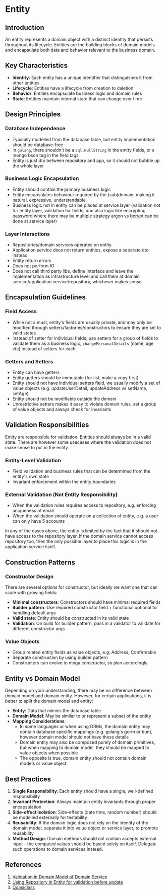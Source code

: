 # Entity

## Introduction

An entity represents a domain object with a distinct identity that persists throughout its lifecycle. Entities are the building blocks of domain models and encapsulate both data and behavior relevant to the business domain.

## Key Characteristics

- **Identity**: Each entity has a unique identifier that distinguishes it from other entities
- **Lifecycle**: Entities have a lifecycle from creation to deletion
- **Behavior**: Entities encapsulate business logic and domain rules
- **State**: Entities maintain internal state that can change over time

## Design Principles

### Database Independence
- Typically modelled from the database table, but entity implementation should be database-free
- In `golang`, there shouldn't be a `sql.NullString` in the entity fields, or a mongo bson tag in the field tags
- Entity is just dto between repository and app, so it should not bubble up the whole layer

### Business Logic Encapsulation
- Entity should contain the primary business logic
- Entity encapsulates behaviour required by the (sub)domain, making it natural, expressive, understandable
- Business logic not in entity can be placed at service layer (validation not for entity layer, validation for fields, and also logic like encrypting password where there may be multiple strategy argon vs bcrypt can be done at service layer)

### Layer Interactions
- Repositories/domain services operates on entity
- Application service does not return entities, expose a separate dto instead
- Entity return errors
- Does not perform IO
- Does not call third party libs, define interface and leave the implementation as infrastructure level and call them at domain service/application service/repository, whichever makes sense

## Encapsulation Guidelines

### Field Access
- While not a must, entity's fields are usually private, and may only be modified through setters/factories/constructors to ensure they are set to valid states
- Instead of setter for individual fields, use setters for a group of fields to validate them as a business logic, `changePersonalDetails` (name, age etc) instead of setters for each

### Getters and Setters
- Entity can have getters
- Entity getters should be immutable (for list, make a copy first)
- Entity should not have individual setters field, we usually modify a set of value objects (e.g. updateUserDetail, updateAddress vs setName, setAge)
- Entity should not be modifiable outside the domain
- Unrestrictive setters makes it easy to violate domain rules, set a group of value objects and always check for invariants

## Validation Responsibilities

Entity are responsible for validation. Entities should always be in a valid state. There are however some usecases where the validation does not make sense to put in the entity.

### Entity-Level Validation
- Field validation and business rules that can be determined from the entity's own state
- Invariant enforcement within the entity boundaries

### External Validation (Not Entity Responsibility)
- When the validation rules requires access to repository, e.g. enforcing uniqueness of email
- When the validation should operate on a collection of entity, e.g. a user can only have 5 accounts

In any of the cases above, the entity is limited by the fact that it should not have access to the repository layer. If the domain service cannot access repository too, then the only possible layer to place this logic is in the application service itself.

## Construction Patterns

### Constructor Design
There are several options for constructor, but ideally we want one that can scale with growing fields:

- **Minimal constructors**: Constructors should have minimal required fields
- **Builder pattern**: Use required constructor field + functional optional for handling default args
- **Valid state**: Entity should be constructed in its valid state
- **Validation**: On build for builder pattern, pass in a validator to validate for different constructor args

### Value Objects
- Group related entity fields as value objects, e.g. Address, Confirmable
- Separate construction by using builder pattern
- Constructors can evolve to mega constructor, so plan accordingly

## Entity vs Domain Model

Depending on your understanding, there may be no difference between domain model and domain entity. However, for certain applications, it is better to split the domain model and entity:

- **Entity**: Data that mimics the database table
- **Domain Model**: May be similar to or represent a subset of the entity
- **Mapping Considerations**: 
  - In some languages or when using ORMs, the domain entity may contain database specific mappings (e.g. golang's gorm or bun), however domain model should not have those details
  - Domain entity may also be composed purely of domain primitives, but when mapping to domain model, they should be mapped to value objects when possible
  - The opposite is true, domain entity should not contain domain models or value object

## Best Practices

1. **Single Responsibility**: Each entity should have a single, well-defined responsibility
2. **Invariant Protection**: Always maintain entity invariants through proper encapsulation
3. **Side-effect Isolation**: Side-effects (date time, random number) should be modelled externally for testability
4. **Reusability**: If the domain logic does not rely on the identity of the domain model, separate it into value object or service layer, to promote reusability
5. **Method Design**: Domain methods should not contain accepts external input - the computed values should be based solely on itself. Delegate such operations to domain services instead.

## References

1. [Validation in Domain Model of Domain Service](https://stackoverflow.com/questions/35934713/validation-in-domain-model-of-domain-service)
2. [Using Repository in Entity for validation before update](https://stackoverflow.com/questions/55549616/ddd-using-repository-in-entity-for-validation-before-update)
3. [Quasiclass](http://www.idinews.com/quasiClass.pdf)
